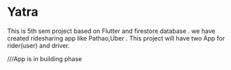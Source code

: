 # Yatra
This is 5th sem project based on Flutter and firestore database . we have created ridesharing app like  Pathao,Uber . This project will have two App for rider(user) and driver.

///App is in building phase
